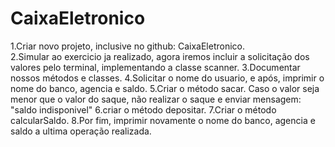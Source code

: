 # CaixaEletronico

1.Criar novo projeto, inclusive no github: CaixaEletronico.  
2.Simular ao exercicio ja realizado, agora iremos incluir a solicitação dos valores pelo terminal, implementando a classe scanner. 
3.Documentar nossos métodos e classes.
4.Solicitar o nome do usuario, e após, imprimir o nome do banco, agencia e saldo.
5.Criar o método sacar. Caso o valor seja menor que o valor do saque, não realizar o saque e enviar mensagem: "saldo indisponivel"
6.criar o método depositar.
7.Criar o método calcularSaldo.
8.Por fim, imprimir novamente o nome do banco, agencia e saldo a ultima operação realizada.
